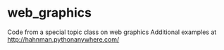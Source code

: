 # web_graphics
Code from a special topic class on web graphics
Additional examples at http://hahnman.pythonanywhere.com/ 
